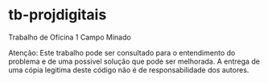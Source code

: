 tb-projdigitais
===============

Trabalho de Oficina 1 Campo Minado

Atenção: Este trabalho pode ser consultado para o entendimento
do problema e de uma possivel solução que pode ser melhorada.
A entrega de uma cópia legitima deste código não é de
responsabilidade dos autores.
